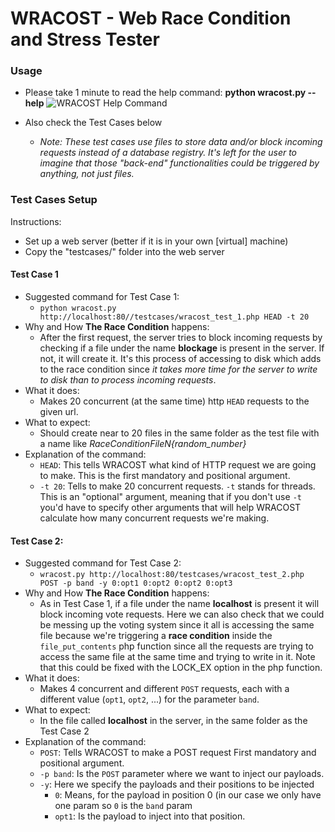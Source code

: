 # WRACOST - Web Race Condition and Stress Tester

### Usage
* Please take 1 minute to read the help command: **python wracost.py --help**
![WRACOST Help Command](https://gitlab.sensepost.com/javier/WRACOST/raw/master/wracost_help.jpg)

* Also check the Test Cases below
  * *Note: These test cases use files to store data and/or block incoming requests instead of a database registry. It's left for the user to imagine that those "back-end" functionalities could be triggered by anything, not just files.*

### Test Cases Setup
Instructions:
* Set up a web server (better if it is in your own [virtual] machine)
* Copy the "testcases/" folder into the web server

#### Test Case 1
* Suggested command for Test Case 1:
  * `python wracost.py http://localhost:80//testcases/wracost_test_1.php HEAD -t 20`
* Why and How **The Race Condition** happens:
  * After the first request, the server tries to block incoming requests by checking if a file under the name **blockage** is present in the server. If not, it will create it. It's this process of accessing to disk which adds to the race condition since *it takes more time for the server to write to disk than to process incoming requests*.
* What it does:
  * Makes 20 concurrent (at the same time) http `HEAD` requests to the given url.
* What to expect:
  * Should create near to 20 files in the same folder as the test file with a name like *RaceConditionFileN{random_number}*
* Explanation of the command: 
  * `HEAD`: This tells WRACOST what kind of HTTP request we are going to make. This is the first mandatory and positional argument.
  * `-t 20`: Tells to make 20 concurrent requests. `-t` stands for threads. This is an "optional" argument, meaning that if you don't use `-t` you'd have to specify other arguments that will help WRACOST calculate how many concurrent requests we're making.

#### Test Case 2:
* Suggested command for Test Case 2:
  * `wracost.py http://localhost:80/testcases/wracost_test_2.php POST -p band -y 0:opt1 0:opt2 0:opt2 0:opt3`
* Why and How **The Race Condition** happens: 
  * As in Test Case 1, if a file under the name **localhost** is present it will block incoming vote requests. Here we can also check that we could be messing up the voting system since it all is accessing the same file because we're triggering a **race condition** inside the `file_put_contents` php function since all the requests are trying to access the same file at the same time and trying to write in it. Note that this could be fixed with the LOCK_EX option in the php function.
* What it does:
  * Makes 4 concurrent and different `POST` requests, each with a different value (`opt1`, `opt2`, ...) for the parameter `band`.
* What to expect:
  * In the file called **localhost** in the server, in the same folder as the Test Case 2
* Explanation of the command:
  * `POST`: Tells WRACOST to make a POST request First mandatory and positional argument.
  * `-p band`: Is the `POST` parameter where we want to inject our payloads.
  * `-y`: Here we specify the payloads and their positions to be injected
    * `0`: Means, for the payload in position 0 (in our case we only have one param so `0` is the `band` param
    * `opt1`: Is the payload to inject into that position.


